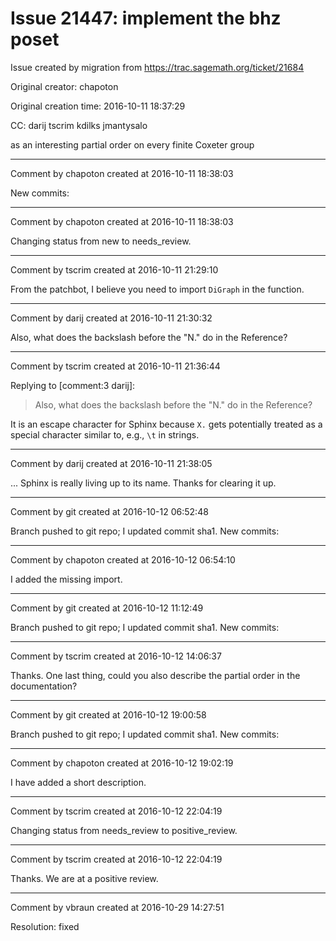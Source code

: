 # Issue 21447: implement the bhz poset

Issue created by migration from https://trac.sagemath.org/ticket/21684

Original creator: chapoton

Original creation time: 2016-10-11 18:37:29

CC:  darij tscrim kdilks jmantysalo

as an interesting partial order on every finite Coxeter group


---

Comment by chapoton created at 2016-10-11 18:38:03

New commits:


---

Comment by chapoton created at 2016-10-11 18:38:03

Changing status from new to needs_review.


---

Comment by tscrim created at 2016-10-11 21:29:10

From the patchbot, I believe you need to import `DiGraph` in the function.


---

Comment by darij created at 2016-10-11 21:30:32

Also, what does the backslash before the "N." do in the Reference?


---

Comment by tscrim created at 2016-10-11 21:36:44

Replying to [comment:3 darij]:
> Also, what does the backslash before the "N." do in the Reference?

It is an escape character for Sphinx because `X.` gets potentially treated as a special character similar to, e.g., `\t` in strings.


---

Comment by darij created at 2016-10-11 21:38:05

... Sphinx is really living up to its name. Thanks for clearing it up.


---

Comment by git created at 2016-10-12 06:52:48

Branch pushed to git repo; I updated commit sha1. New commits:


---

Comment by chapoton created at 2016-10-12 06:54:10

I added the missing import.


---

Comment by git created at 2016-10-12 11:12:49

Branch pushed to git repo; I updated commit sha1. New commits:


---

Comment by tscrim created at 2016-10-12 14:06:37

Thanks. One last thing, could you also describe the partial order in the documentation?


---

Comment by git created at 2016-10-12 19:00:58

Branch pushed to git repo; I updated commit sha1. New commits:


---

Comment by chapoton created at 2016-10-12 19:02:19

I have added a short description.


---

Comment by tscrim created at 2016-10-12 22:04:19

Changing status from needs_review to positive_review.


---

Comment by tscrim created at 2016-10-12 22:04:19

Thanks. We are at a positive review.


---

Comment by vbraun created at 2016-10-29 14:27:51

Resolution: fixed

